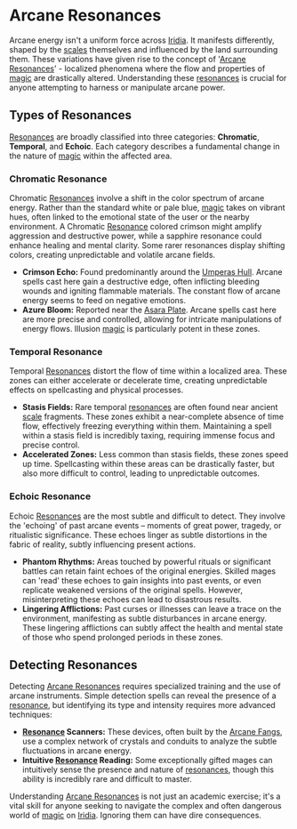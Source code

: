 # Arcane Resonances

Arcane energy isn't a uniform force across [Iridia](/geography/world/iridia.md). It manifests differently, shaped by the [scales](/geography/landmark/scale.md) themselves and influenced by the land surrounding them. These variations have given rise to the concept of '[Arcane Resonances](/generated/arcane/arcane-resonance.md)' - localized phenomena where the flow and properties of [magic](/structure/mechanic/magic.md) are drastically altered. Understanding these [resonances](/generated/resonance/resonance.md) is crucial for anyone attempting to harness or manipulate arcane power.

## Types of Resonances

[Resonances](/generated/resonance/resonance.md) are broadly classified into three categories: **Chromatic**, **Temporal**, and **Echoic**. Each category describes a fundamental change in the nature of [magic](/structure/mechanic/magic.md) within the affected area.

### Chromatic Resonance

Chromatic [Resonances](/generated/resonance/resonance.md) involve a shift in the color spectrum of arcane energy. Rather than the standard white or pale blue, [magic](/structure/mechanic/magic.md) takes on vibrant hues, often linked to the emotional state of the user or the nearby environment. A Chromatic [Resonance](/structure/mechanic/resonance.md) colored crimson might amplify aggression and destructive power, while a sapphire resonance could enhance healing and mental clarity. Some rarer resonances display shifting colors, creating unpredictable and volatile arcane fields.

* **Crimson Echo:** Found predominantly around the [Umperas Hull](/geography/scale/umperas-hull.md). Arcane spells cast here gain a destructive edge, often inflicting bleeding wounds and igniting flammable materials.  The constant flow of arcane energy seems to feed on negative emotions.
* **Azure Bloom:** Reported near the [Asara Plate](/geography/scale/asara-plate.md). Arcane spells cast here are more precise and controlled, allowing for intricate manipulations of energy flows. Illusion [magic](/structure/mechanic/magic.md) is particularly potent in these zones.

### Temporal Resonance

Temporal [Resonances](/generated/resonance/resonance.md) distort the flow of time within a localized area. These zones can either accelerate or decelerate time, creating unpredictable effects on spellcasting and physical processes.

* **Stasis Fields:**  Rare temporal [resonances](/generated/resonance/resonance.md) are often found near ancient [scale](/geography/landmark/scale.md) fragments. These zones exhibit a near-complete absence of time flow, effectively freezing everything within them.  Maintaining a spell within a stasis field is incredibly taxing, requiring immense focus and precise control.
* **Accelerated Zones:**  Less common than stasis fields, these zones speed up time. Spellcasting within these areas can be drastically faster, but also more difficult to control, leading to unpredictable outcomes.

### Echoic Resonance

Echoic [Resonances](/generated/resonance/resonance.md) are the most subtle and difficult to detect. They involve the 'echoing' of past arcane events – moments of great power, tragedy, or ritualistic significance. These echoes linger as subtle distortions in the fabric of reality, subtly influencing present actions.

* **Phantom Rhythms:**  Areas touched by powerful rituals or significant battles can retain faint echoes of the original energies. Skilled mages can 'read' these echoes to gain insights into past events, or even replicate weakened versions of the original spells. However, misinterpreting these echoes can lead to disastrous results.
* **Lingering Afflictions:**  Past curses or illnesses can leave a trace on the environment, manifesting as subtle disturbances in arcane energy. These lingering afflictions can subtly affect the health and mental state of those who spend prolonged periods in these zones.

## Detecting Resonances

Detecting [Arcane Resonances](/generated/arcane/arcane-resonance.md) requires specialized training and the use of arcane instruments. Simple detection spells can reveal the presence of a [resonance](/generated/resonance/resonance.md), but identifying its type and intensity requires more advanced techniques:

* **[Resonance](/generated/resonance/resonance.md) Scanners:**  These devices, often built by the [Arcane Fangs](/structure/society/factions/arcane-fangs.md), use a complex network of crystals and conduits to analyze the subtle fluctuations in arcane energy.
* **Intuitive [Resonance](/generated/resonance/resonance.md) Reading:**  Some exceptionally gifted mages can intuitively sense the presence and nature of [resonances](/structure/mechanic/resonance.md), though this ability is incredibly rare and difficult to master.

Understanding [Arcane Resonances](/generated/arcane/arcane-resonance.md) is not just an academic exercise; it's a vital skill for anyone seeking to navigate the complex and often dangerous world of [magic](/structure/mechanic/magic.md) on [Iridia](/geography/world/iridia.md).  Ignoring them can have dire consequences.
